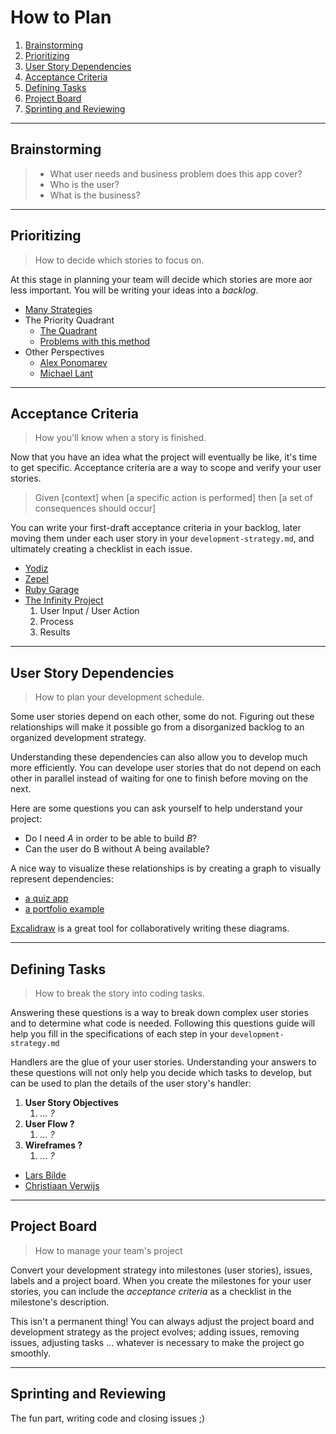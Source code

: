 # How to Plan

1. [Brainstorming](#brainstorming)
1. [Prioritizing](#prioritizing)
1. [User Story Dependencies](#user-story-Dependencies)
1. [Acceptance Criteria](#acceptance-criteria)
1. [Defining Tasks](#defining-tasks)
1. [Project Board](#project-board)
1. [Sprinting and Reviewing](#sprinting-and-reviewing)

---

## Brainstorming

> - What user needs and business problem does this app cover?
> - Who is the user?
> - What is the business?

---

## Prioritizing

> How to decide which stories to focus on.

At this stage in planning your team will decide which stories are more aor less important. You will be writing your ideas into a _backlog_.

- [Many Strategies](https://zapier.com/blog/how-to-prioritize)
- The Priority Quadrant
  - [The Quadrant](https://www.youtube.com/watch?v=NGvsxPOmWuw)
  - [Problems with this method](https://www.linkedin.com/pulse/why-prioritization-impacteffort-doesnt-work-itamar-gilad)
- Other Perspectives
  - [Alex Ponomarev](https://medium.com/swlh/prioritizing-user-stories-in-agile-projects-d1dd8dd79165)
  - [Michael Lant](https://michaellant.com/2010/05/21/how-to-easily-prioritize-your-agile-stories/)

---

## Acceptance Criteria

> How you'll know when a story is finished.

Now that you have an idea what the project will eventually be like, it's time to get specific.  Acceptance criteria are a way to scope and verify your user stories.

> Given [context] when [a specific action is performed] then [a set of consequences should occur]

You can write your first-draft acceptance criteria in your backlog, later moving them under each user story in your `development-strategy.md`, and ultimately creating a checklist in each issue.

- [Yodiz](https://www.yodiz.com/blog/user-stories-acceptance-definition-and-criteria-in-agile-methodologies/)
- [Zepel](https://zepel.io/agile/acceptance-criteria-for-user-stories/)
- [Ruby Garage](https://rubygarage.org/blog/clear-acceptance-criteria-and-why-its-important)
- [The Infinity Project](https://www.youtube.com/watch?v=KYS0ptJ4JWc)
    1. User Input / User Action
    2. Process
    3. Results

---

## User Story Dependencies

> How to plan your development schedule.

Some user stories depend on each other, some do not.  Figuring out these relationships will make it possible go from a disorganized backlog to an organized development strategy.

Understanding these dependencies can also allow you to develop much more efficiently. You can develope user stories that do not depend on each other in parallel instead of waiting for one to finish before moving on the next.

Here are some questions you can ask yourself to help understand your project:

- Do I need _A_ in order to be able to build _B_?
- Can the user do B without A being available?

A nice way to visualize these relationships is by creating a graph to visually represent dependencies:

- [a quiz app](https://excalidraw.com/#json=5248906938023936,dnJz0Qy9tk5M4ho-RUiqYQ)
- [a portfolio example](https://github.com/elewa-student/User-Centered-Development#story-dependencies)

[Excalidraw](https://excalidraw.com/) is a great tool for collaboratively writing these diagrams.

---

## Defining Tasks

> How to break the story into coding tasks.

Answering these questions is a way to break down complex user stories and to determine what code is needed. Following this questions guide will help you fill in the specifications of each step in your `development-strategy.md`

Handlers are the glue of your user stories.  Understanding your answers to these questions will not only help you decide which tasks to develop, but can be used to plan the details of the user story's handler:

1. **User Story Objectives**
    1. _... ?_
2. **User Flow ?**
    1. _... ?_
3. **Wireframes ?**
    1. _... ?_

- [Lars Bilde](https://www.youtube.com/watch?v=gZ4uLafsxAk)
- [Christiaan Verwijs](https://medium.com/the-liberators/10-powerful-strategies-for-breaking-down-user-stories-in-scrum-with-cheatsheet-2cd9aae7d0eb)


---

## Project Board

> How to manage your team's project

Convert your development strategy into milestones (user stories), issues, labels and a project board.  When you create the milestones for your user stories, you can include the _acceptance criteria_ as a checklist in the milestone's description.

This isn't a permanent thing! You can always adjust the project board and development strategy as the project evolves; adding issues, removing issues, adjusting tasks ... whatever is necessary to make the project go smoothly.

---

## Sprinting and Reviewing

The fun part, writing code and closing issues ;)
